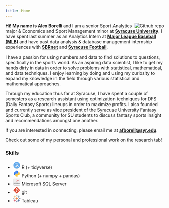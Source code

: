 ```yaml
---
title: Home
---
```


[<img src="borelli2.png" style="max-width:25%;min-width:50px;float:right;" alt="Github repo" />](https://github.com/afborell)

<b> Hi! My name is Alex Borelli </b> and I am a senior Sport Analytics major & Economics and Sport Management minor at [__Syracuse University__](https://www.syracuse.edu/). I have spent last summer as an Analytics Intern at [__Major League Baseball (MLB)__](https://www.mlb.com/) and have past data analysis & database management internship experiences with [__SBRnet__](https://sportsmarketanalytics.com/home.aspx?rs=nf) and [__Syracuse Football__](https://cuse.com/sports/football). 

I have a passion for using numbers and data to find solutions to questions, specifically in the sports world. As an aspiring data scientist, I like to get my hands dirty in data in order to solve problems with statistical, mathematical, and data techniques. I enjoy learning by doing and using my curiosity to expand my knowledge in the field through various statistical and mathematical approaches.

Through my education thus far at Syracuse, I have spent a couple of semesters as a research assistant using optimization techniques for DFS (Daily Fantasy Sports) lineups in order to maximize profits. I also founded and currently serve as vice president of the Syracuse University Fantasy Sports Club, a community for SU students to discuss fantasy sports insight and recommendations amongst one another.

If you are interested in connecting, please email me at [__afborell@syr.edu__](afborell@syr.edu).
 
Check out some of my personal and professional work on the research tab!

### Skills

- <img src="rstudio.png" style="max-width:5%;min-width:5px"> R (+ tidyverse)
- <img src="python.png" style="max-width:5%;min-width:5px"> Python (+ numpy + pandas)
- <img src="sql-server.png" style="max-width:5%;min-width:5px"> Microsoft SQL Server
- <img src="git.png" style="max-width:5%;min-width:5px"> git
- <img src="tableau.svg" style="max-width:5%;min-width:5px"> Tableau

